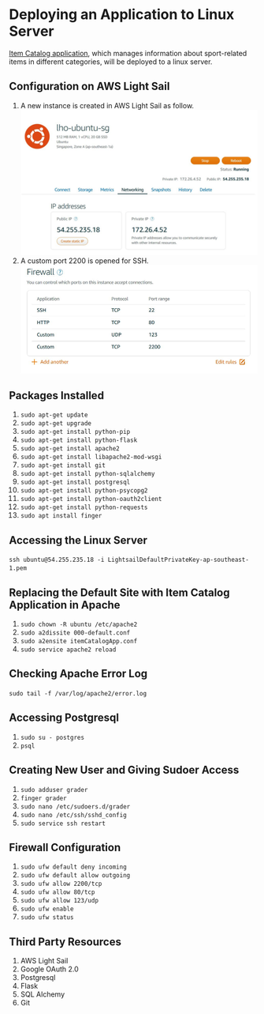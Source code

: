 # Deploying an Application to Linux Server
[Item Catalog application](http://54.255.235.18.xip.io/), which manages information about sport-related items in different categories, will be deployed to a linux server.

## Configuration on AWS Light Sail
1) A new instance is created in AWS Light Sail as follow.
![new instance](/images/IP_address.jpg)
2) A custom port 2200 is opened for SSH.
![new instance](/images/Firewall.jpg)

## Packages Installed
1) `sudo apt-get update`
2) `sudo apt-get upgrade`
3) `sudo apt-get install python-pip`
4) `sudo apt-get install python-flask`
5) `sudo apt-get install apache2`
6) `sudo apt-get install libapache2-mod-wsgi`
7) `sudo apt-get install git`
8) `sudo apt-get install python-sqlalchemy`
9) `sudo apt-get install postgresql`
10) `sudo apt-get install python-psycopg2`
11) `sudo apt-get install python-oauth2client`
12) `sudo apt-get install python-requests`
13) `sudo apt install finger`

## Accessing the Linux Server
`ssh ubuntu@54.255.235.18 -i LightsailDefaultPrivateKey-ap-southeast-1.pem`

## Replacing the Default Site with Item Catalog Application in Apache
1) `sudo chown -R ubuntu /etc/apache2`
2) `sudo a2dissite 000-default.conf`
3) `sudo a2ensite itemCatalogApp.conf`
4) `sudo service apache2 reload`

## Checking Apache Error Log
`sudo tail -f /var/log/apache2/error.log`

## Accessing Postgresql
1) `sudo su - postgres`
2) `psql`

## Creating New User and Giving Sudoer Access
1) `sudo adduser grader`
2) `finger grader`
3) `sudo nano /etc/sudoers.d/grader`
4) `sudo nano /etc/ssh/sshd_config`
5) `sudo service ssh restart`

## Firewall Configuration
1) `sudo ufw default deny incoming`
2) `sudo ufw default allow outgoing`
3) `sudo ufw allow 2200/tcp`
4) `sudo ufw allow 80/tcp`
5) `sudo ufw allow 123/udp`
6) `sudo ufw enable`
7) `sudo ufw status`

## Third Party Resources
1) AWS Light Sail
2) Google OAuth 2.0
3) Postgresql
4) Flask
5) SQL Alchemy
6) Git